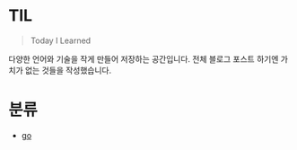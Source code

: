 # TIL
> Today I Learned

다양한 언어와 기술을 작게 만들어 저장하는 공간입니다. 전체 블로그 포스트 하기엔 가치가 없는 것들을 작성했습니다.

# 분류
* [go]()

